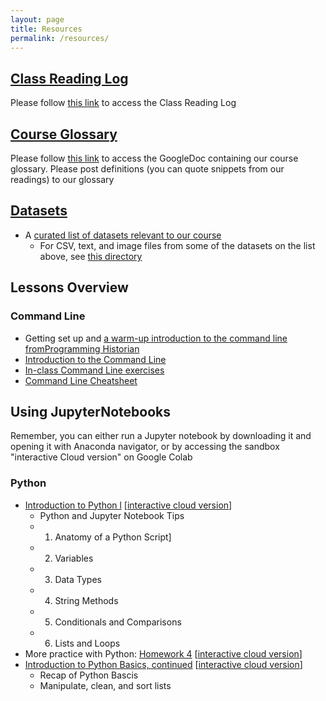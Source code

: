 ```yaml
---
layout: page
title: Resources
permalink: /resources/
---
```




## [Class Reading Log](https://wesmoodle.wesleyan.edu/mod/page/view.php?id=1310861)

Please follow [this link](https://wesmoodle.wesleyan.edu/mod/page/view.php?id=1310861) to access the Class Reading Log


## [Course Glossary](https://wesmoodle.wesleyan.edu/mod/page/view.php?id=1310863)

Please follow [this link](https://wesmoodle.wesleyan.edu/mod/page/view.php?id=1310863) to access the GoogleDoc containing our course glossary. Please post definitions (you can quote snippets from our readings) to our glossary

## [Datasets](https://github.com/sceckert/Data-and-Culture-Fall-2024/blob/main/_datasets/datasets.md)

+ A [curated list of datasets relevant to our course](https://github.com/sceckert/Data-and-Culture-Fall-2024/blob/main/_datasets/datasets.md)
	+ For CSV, text, and image files from some of the datasets on the list above, see [this directory](https://github.com/sceckert/Data-and-Culture-Fall-2024/blob/main/_datasets/)

## Lessons Overview


### Command Line

- Getting set up and [a warm-up introduction to the command line fromProgramming Historian](https://github.com/sceckert/Data-and-Culture-Fall-2024/blob/main/_week2/homework-2.md)
- [Introduction to the Command Line](https://github.com/sceckert/Data-and-Culture-Fall-2024/blob/main/_week2/introduction-to-the-command-line.md) 
- [In-class Command Line exercises](https://github.com/sceckert/Data-and-Culture-Fall-2024/blob/main/_week2/in-class-exercises.md) 
- [Command Line Cheatsheet](https://github.com/sceckert/Data-and-Culture-Fall-2024/blob/main/_week2/command-line-cheat-sheet.md)

## Using JupyterNotebooks

Remember, you can either run a Jupyter notebook by downloading it and opening it with Anaconda navigator, or by accessing the sandbox "interactive Cloud version" on Google Colab

### Python

- [Introduction to Python l](https://github.com/sceckert/Data-and-Culture-Fall-2024/blob/main/_week4/introduction-to-python.ipynb)   [[interactive cloud version](https://colab.research.google.com/drive/10UxKAhEKQxPAtlGpeYNXEoElYb8TGFU_)]
	-  Python and Jupyter Notebook Tips
	- 1. Anatomy of a Python Script]
	- 2. Variables
	- 3. Data Types
	- 4. String Methods
	- 5. Conditionals and Comparisons
	- 6. Lists and Loops
- More practice with Python: [Homework 4](https://github.com/sceckert/Data-and-Culture-Fall-2024/blob/main/_week4/homework-4.ipynb) [[interactive cloud version](https://colab.research.google.com/drive/1sUuygQudvqi2Vk_fv6z7iQ1hSgkg-1sh)]
- [Introduction to Python Basics, continued](https://github.com/sceckert/Data-and-Culture-Fall-2024/blob/main/_week4/introduction-to-python-continued.ipynb) [[interactive cloud version](https://drive.google.com/file/d/1JxyiF0vYBSnLKUGdxeheSLykl1J4ancA/view?usp=sharing)]
	- Recap of Python Bascis
	- Manipulate, clean, and sort lists